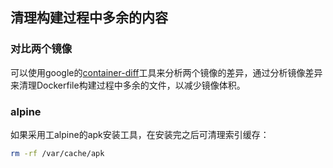 ## 清理构建过程中多余的内容

### 对比两个镜像

可以使用google的[container-diff](https://github.com/GoogleContainerTools/container-diff)工具来分析两个镜像的差异，通过分析镜像差异来清理Dockerfile构建过程中多余的文件，以减少镜像体积。



### alpine

如果采用工alpine的apk安装工具，在安装完之后可清理索引缓存：

```sh
rm -rf /var/cache/apk
```



